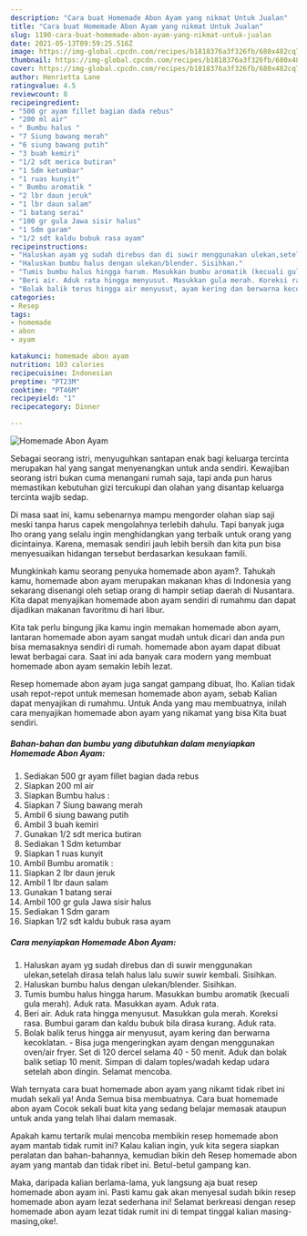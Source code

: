 ```yaml
---
description: "Cara buat Homemade Abon Ayam yang nikmat Untuk Jualan"
title: "Cara buat Homemade Abon Ayam yang nikmat Untuk Jualan"
slug: 1190-cara-buat-homemade-abon-ayam-yang-nikmat-untuk-jualan
date: 2021-05-13T09:59:25.516Z
image: https://img-global.cpcdn.com/recipes/b1818376a3f326fb/680x482cq70/homemade-abon-ayam-foto-resep-utama.jpg
thumbnail: https://img-global.cpcdn.com/recipes/b1818376a3f326fb/680x482cq70/homemade-abon-ayam-foto-resep-utama.jpg
cover: https://img-global.cpcdn.com/recipes/b1818376a3f326fb/680x482cq70/homemade-abon-ayam-foto-resep-utama.jpg
author: Henrietta Lane
ratingvalue: 4.5
reviewcount: 8
recipeingredient:
- "500 gr ayam fillet bagian dada rebus"
- "200 ml air"
- " Bumbu halus "
- "7 Siung bawang merah"
- "6 siung bawang putih"
- "3 buah kemiri"
- "1/2 sdt merica butiran"
- "1 Sdm ketumbar"
- "1 ruas kunyit"
- " Bumbu aromatik "
- "2 lbr daun jeruk"
- "1 lbr daun salam"
- "1 batang serai"
- "100 gr gula Jawa sisir halus"
- "1 Sdm garam"
- "1/2 sdt kaldu bubuk rasa ayam"
recipeinstructions:
- "Haluskan ayam yg sudah direbus dan di suwir menggunakan ulekan,setelah dirasa telah halus lalu suwir suwir kembali. Sisihkan."
- "Haluskan bumbu halus dengan ulekan/blender. Sisihkan."
- "Tumis bumbu halus hingga harum. Masukkan bumbu aromatik (kecuali gula merah). Aduk rata. Masukkan ayam. Aduk rata."
- "Beri air. Aduk rata hingga menyusut. Masukkan gula merah. Koreksi rasa. Bumbui garam dan kaldu bubuk bila dirasa kurang. Aduk rata."
- "Bolak balik terus hingga air menyusut, ayam kering dan berwarna kecoklatan. Bisa juga mengeringkan ayam dengan menggunakan oven/air fryer. Set di 120 dercel selama 40 - 50 menit. Aduk dan bolak balik setiap 10 menit. Simpan di dalam toples/wadah kedap udara setelah abon dingin. Selamat mencoba."
categories:
- Resep
tags:
- homemade
- abon
- ayam

katakunci: homemade abon ayam 
nutrition: 103 calories
recipecuisine: Indonesian
preptime: "PT23M"
cooktime: "PT46M"
recipeyield: "1"
recipecategory: Dinner

---
```



![Homemade Abon Ayam](https://img-global.cpcdn.com/recipes/b1818376a3f326fb/680x482cq70/homemade-abon-ayam-foto-resep-utama.jpg)

Sebagai seorang istri, menyuguhkan santapan enak bagi keluarga tercinta merupakan hal yang sangat menyenangkan untuk anda sendiri. Kewajiban seorang istri bukan cuma menangani rumah saja, tapi anda pun harus memastikan kebutuhan gizi tercukupi dan olahan yang disantap keluarga tercinta wajib sedap.

Di masa  saat ini, kamu sebenarnya mampu mengorder olahan siap saji meski tanpa harus capek mengolahnya terlebih dahulu. Tapi banyak juga lho orang yang selalu ingin menghidangkan yang terbaik untuk orang yang dicintainya. Karena, memasak sendiri jauh lebih bersih dan kita pun bisa menyesuaikan hidangan tersebut berdasarkan kesukaan famili. 



Mungkinkah kamu seorang penyuka homemade abon ayam?. Tahukah kamu, homemade abon ayam merupakan makanan khas di Indonesia yang sekarang disenangi oleh setiap orang di hampir setiap daerah di Nusantara. Kita dapat menyajikan homemade abon ayam sendiri di rumahmu dan dapat dijadikan makanan favoritmu di hari libur.

Kita tak perlu bingung jika kamu ingin memakan homemade abon ayam, lantaran homemade abon ayam sangat mudah untuk dicari dan anda pun bisa memasaknya sendiri di rumah. homemade abon ayam dapat dibuat lewat berbagai cara. Saat ini ada banyak cara modern yang membuat homemade abon ayam semakin lebih lezat.

Resep homemade abon ayam juga sangat gampang dibuat, lho. Kalian tidak usah repot-repot untuk memesan homemade abon ayam, sebab Kalian dapat menyajikan di rumahmu. Untuk Anda yang mau membuatnya, inilah cara menyajikan homemade abon ayam yang nikamat yang bisa Kita buat sendiri.

<!--inarticleads1-->

##### Bahan-bahan dan bumbu yang dibutuhkan dalam menyiapkan Homemade Abon Ayam:

1. Sediakan 500 gr ayam fillet bagian dada rebus
1. Siapkan 200 ml air
1. Siapkan  Bumbu halus :
1. Siapkan 7 Siung bawang merah
1. Ambil 6 siung bawang putih
1. Ambil 3 buah kemiri
1. Gunakan 1/2 sdt merica butiran
1. Sediakan 1 Sdm ketumbar
1. Siapkan 1 ruas kunyit
1. Ambil  Bumbu aromatik :
1. Siapkan 2 lbr daun jeruk
1. Ambil 1 lbr daun salam
1. Gunakan 1 batang serai
1. Ambil 100 gr gula Jawa sisir halus
1. Sediakan 1 Sdm garam
1. Siapkan 1/2 sdt kaldu bubuk rasa ayam




<!--inarticleads2-->

##### Cara menyiapkan Homemade Abon Ayam:

1. Haluskan ayam yg sudah direbus dan di suwir menggunakan ulekan,setelah dirasa telah halus lalu suwir suwir kembali. Sisihkan.
1. Haluskan bumbu halus dengan ulekan/blender. Sisihkan.
1. Tumis bumbu halus hingga harum. Masukkan bumbu aromatik (kecuali gula merah). Aduk rata. Masukkan ayam. Aduk rata.
1. Beri air. Aduk rata hingga menyusut. Masukkan gula merah. Koreksi rasa. Bumbui garam dan kaldu bubuk bila dirasa kurang. Aduk rata.
1. Bolak balik terus hingga air menyusut, ayam kering dan berwarna kecoklatan. - Bisa juga mengeringkan ayam dengan menggunakan oven/air fryer. Set di 120 dercel selama 40 - 50 menit. Aduk dan bolak balik setiap 10 menit. Simpan di dalam toples/wadah kedap udara setelah abon dingin. Selamat mencoba.




Wah ternyata cara buat homemade abon ayam yang nikamt tidak ribet ini mudah sekali ya! Anda Semua bisa membuatnya. Cara buat homemade abon ayam Cocok sekali buat kita yang sedang belajar memasak ataupun untuk anda yang telah lihai dalam memasak.

Apakah kamu tertarik mulai mencoba membikin resep homemade abon ayam mantab tidak rumit ini? Kalau kalian ingin, yuk kita segera siapkan peralatan dan bahan-bahannya, kemudian bikin deh Resep homemade abon ayam yang mantab dan tidak ribet ini. Betul-betul gampang kan. 

Maka, daripada kalian berlama-lama, yuk langsung aja buat resep homemade abon ayam ini. Pasti kamu gak akan menyesal sudah bikin resep homemade abon ayam lezat sederhana ini! Selamat berkreasi dengan resep homemade abon ayam lezat tidak rumit ini di tempat tinggal kalian masing-masing,oke!.

